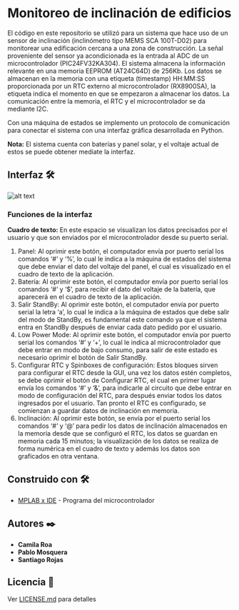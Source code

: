 # Monitoreo de inclinación de edificios
El código en este repositorio se utilizó para un sistema que hace uso de un sensor de inclinación (inclinómetro tipo MEMS SCA 100T-D02) para monitorear una edificación cercana a una zona de construcción. La señal proveniente del sensor ya acondicionada es la entrada al ADC de un microcontrolador (PIC24FV32KA304). El sistema almacena la información relevante en una memoria EEPROM (AT24C64D) de 256Kb. Los datos se almacenan en la memoria con una etiqueta (timestamp) HH:MM:SS proporcionada por un RTC externo al microcontrolador (RX8900SA), la etiqueta indica el momento en que se empezaron a almacenar los datos. 
La comunicación entre la memoria, el RTC y el microcontrolador se da mediante I2C.

Con una máquina de estados se implemento un protocolo de comunicación para conectar el sistema con una interfaz gráfica desarrollada en Python.

**Nota:** El sistema cuenta con baterías y panel solar, y el voltaje actual de estos se puede obtener mediate la interfaz.

## Interfaz 🛠️
![alt text](https://github.com/CamilaR20/Monitoreo-de-inclinacion-de-edificios/blob/master/Interfaz.png?raw=true)

### Funciones de la interfaz
**Cuadro de texto:** En este espacio se visualizan los datos precisados por el usuario y que son enviados por el microcontrolador desde su puerto serial.
1. Panel: Al oprimir este botón, el computador envía por puerto serial los comandos ‘#’ y ‘%’, lo cual le indica a la máquina de estados del sistema que debe enviar el dato del voltaje del panel, el cual es visualizado en el cuadro de texto de la aplicación.
2.  Batería: Al oprimir este botón, el computador envía por puerto serial los comandos ‘#’ y ‘$’, para recibir el dato del voltaje de la batería, que aparecerá en el cuadro de texto de la aplicación.
3. Salir StandBy: Al oprimir este botón, el computador envía por puerto serial la letra ‘a’, lo cual le indica a la máquina de estados que debe salir del modo de StandBy, es fundamental este comando ya que el sistema entra en StandBy después de enviar cada dato pedido por el usuario.
4. Low Power Mode: Al oprimir este botón, el computador envía por puerto serial los comandos ‘#’ y ‘+’, lo cual le indica al microcontrolador que debe entrar en modo de bajo consumo, para salir de este estado es necesario oprimir el botón de Salir StandBy.
5.  Configurar RTC y Spinboxes de configuración: Estos bloques sirven para configurar el RTC desde la GUI, una vez los datos estén completos, se debe oprimir el botón de Configurar RTC, el cual en primer lugar envía los comandos ‘#’ y ‘&’, para indicarle al circuito que debe entrar en modo de configuración del RTC, para después enviar todos los datos ingresados por el usuario. Tan pronto el RTC es configurado, se comienzan a guardar datos de inclinación en memoria.
8. Inclinación: Al oprimir este botón, se envía por el puerto serial los comandos ‘#’ y ‘@’ para pedir los datos de inclinación almacenados en la memoria desde que se configuró el RTC, los datos se guardan en memoria cada 15 minutos; la visualización de los datos se realiza de forma numérica en el cuadro de texto y además los datos son graficados en otra ventana.


## Construido con 🛠️
* [MPLAB x IDE](https://www.microchip.com/mplab/mplab-x-ide) - Programa del microcontrolador

## Autores ✒️
* **Camila Roa**
* **Pablo Mosquera**
* **Santiago Rojas** 

## Licencia 📄

Ver [LICENSE.md](LICENSE.md) para detalles
